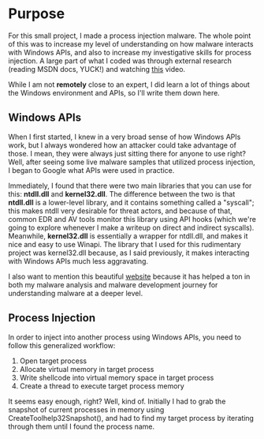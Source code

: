 # Purpose

For this small project, I made a process injection malware. The whole point of this was to increase my level of understanding on how malware interacts with Windows APIs, and also to increase my investigative skills for process injection. A large part of what I coded was through external research (reading MSDN docs, YUCK!) and watching [this](https://www.youtube.com/watch?v=A6EKDAKBXPs) video. 

While I am not **remotely** close to an expert, I did learn a lot of things about the Windows environment and APIs, so I'll write them down here. 

## Windows APIs

When I first started, I knew in a very broad sense of how Windows APIs work, but I always wondered how an attacker could take advantage of those. I mean, they were always just sitting there for anyone to use right? Well, after seeing some live malware samples that utilized process injection, I began to Google what APIs were used in practice. 

Immediately, I found that there were two main libraries that you can use for this: **ntdll.dll** and **kernel32.dll**. The difference between the two is that **ntdll.dll** is a lower-level library, and it contains something called a "syscall"; this makes ntdll very desirable for threat actors, and because of that, common EDR and AV tools monitor this library using API hooks (which we're going to explore whenever I make a writeup on direct and indirect syscalls). Meanwhile, **kernel32.dll** is essentially a wrapper for ntdll.dll, and makes it nice and easy to use Winapi. The library that I used for this rudimentary project was kernel32.dll because, as I said previously, it makes interacting with Windows APIs much less aggravating. 

I also want to mention this beautiful [website](https://malapi.io/) because it has helped a ton in both my malware analysis and malware development journey for understanding malware at a deeper level.

## Process Injection

In order to inject into another process using Windows APIs, you need to follow this generalized workflow: 

1. Open target process
2. Allocate virtual memory in target process
3. Write shellcode into virtual memory space in target process
4. Create a thread to execute target process memory

It seems easy enough, right? Well, kind of. Initially I had to grab the snapshot of current processes in memory using CreateToolhelp32Snapshot(), and had to find my target process by iterating through them until I found the process name. 
